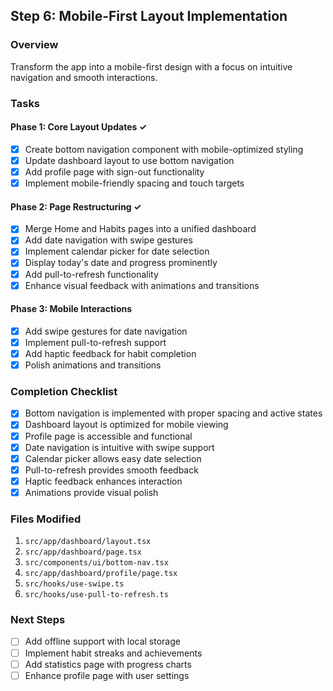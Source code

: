 ## Step 6: Mobile-First Layout Implementation

### Overview
Transform the app into a mobile-first design with a focus on intuitive navigation and smooth interactions.

### Tasks

#### Phase 1: Core Layout Updates ✓
- [x] Create bottom navigation component with mobile-optimized styling
- [x] Update dashboard layout to use bottom navigation
- [x] Add profile page with sign-out functionality
- [x] Implement mobile-friendly spacing and touch targets

#### Phase 2: Page Restructuring ✓
- [x] Merge Home and Habits pages into a unified dashboard
- [x] Add date navigation with swipe gestures
- [x] Implement calendar picker for date selection
- [x] Display today's date and progress prominently
- [x] Add pull-to-refresh functionality
- [x] Enhance visual feedback with animations and transitions

#### Phase 3: Mobile Interactions
- [x] Add swipe gestures for date navigation
- [x] Implement pull-to-refresh support
- [x] Add haptic feedback for habit completion
- [x] Polish animations and transitions

### Completion Checklist
- [x] Bottom navigation is implemented with proper spacing and active states
- [x] Dashboard layout is optimized for mobile viewing
- [x] Profile page is accessible and functional
- [x] Date navigation is intuitive with swipe support
- [x] Calendar picker allows easy date selection
- [x] Pull-to-refresh provides smooth feedback
- [x] Haptic feedback enhances interaction
- [x] Animations provide visual polish

### Files Modified
1. `src/app/dashboard/layout.tsx`
2. `src/app/dashboard/page.tsx`
3. `src/components/ui/bottom-nav.tsx`
4. `src/app/dashboard/profile/page.tsx`
5. `src/hooks/use-swipe.ts`
6. `src/hooks/use-pull-to-refresh.ts`

### Next Steps
- [ ] Add offline support with local storage
- [ ] Implement habit streaks and achievements
- [ ] Add statistics page with progress charts
- [ ] Enhance profile page with user settings 